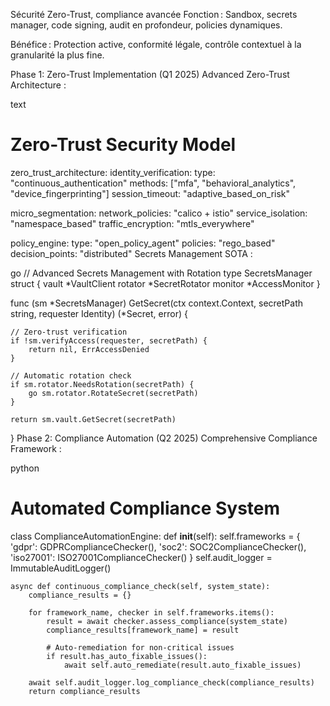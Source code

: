 Sécurité Zero-Trust, compliance avancée
Fonction : Sandbox, secrets manager, code signing, audit en profondeur, policies dynamiques.

Bénéfice : Protection active, conformité légale, contrôle contextuel à la granularité la plus fine.

Phase 1: Zero-Trust Implementation (Q1 2025)
Advanced Zero-Trust Architecture :

text
# Zero-Trust Security Model
zero_trust_architecture:
  identity_verification:
    type: "continuous_authentication"
    methods: ["mfa", "behavioral_analytics", "device_fingerprinting"]
    session_timeout: "adaptive_based_on_risk"
  
  micro_segmentation:
    network_policies: "calico + istio"
    service_isolation: "namespace_based"
    traffic_encryption: "mtls_everywhere"
  
  policy_engine:
    type: "open_policy_agent"
    policies: "rego_based"
    decision_points: "distributed"
Secrets Management SOTA :

go
// Advanced Secrets Management with Rotation
type SecretsManager struct {
    vault      *VaultClient
    rotator    *SecretRotator
    monitor    *AccessMonitor
}

func (sm *SecretsManager) GetSecret(ctx context.Context, 
    secretPath string, requester Identity) (*Secret, error) {
    
    // Zero-trust verification
    if !sm.verifyAccess(requester, secretPath) {
        return nil, ErrAccessDenied
    }
    
    // Automatic rotation check
    if sm.rotator.NeedsRotation(secretPath) {
        go sm.rotator.RotateSecret(secretPath)
    }
    
    return sm.vault.GetSecret(secretPath)
}
Phase 2: Compliance Automation (Q2 2025)
Comprehensive Compliance Framework :

python
# Automated Compliance System
class ComplianceAutomationEngine:
    def __init__(self):
        self.frameworks = {
            'gdpr': GDPRComplianceChecker(),
            'soc2': SOC2ComplianceChecker(),
            'iso27001': ISO27001ComplianceChecker()
        }
        self.audit_logger = ImmutableAuditLogger()
    
    async def continuous_compliance_check(self, system_state):
        compliance_results = {}
        
        for framework_name, checker in self.frameworks.items():
            result = await checker.assess_compliance(system_state)
            compliance_results[framework_name] = result
            
            # Auto-remediation for non-critical issues
            if result.has_auto_fixable_issues():
                await self.auto_remediate(result.auto_fixable_issues)
        
        await self.audit_logger.log_compliance_check(compliance_results)
        return compliance_results
